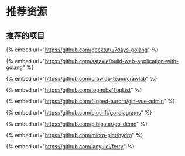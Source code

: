 # 推荐资源

## 推荐的项目

{% embed url="https://github.com/geektutu/7days-golang" %}

{% embed url="https://github.com/astaxie/build-web-application-with-golang" %}

{% embed url="https://github.com/crawlab-team/crawlab" %}

{% embed url="https://github.com/tophubs/TopList" %}

{% embed url="https://github.com/flipped-aurora/gin-vue-admin" %}

{% embed url="https://github.com/blushft/go-diagrams" %}

{% embed url="https://github.com/pibigstar/go-demo" %}

{% embed url="https://github.com/micro-plat/hydra" %}

{% embed url="https://github.com/lanyulei/ferry" %}





